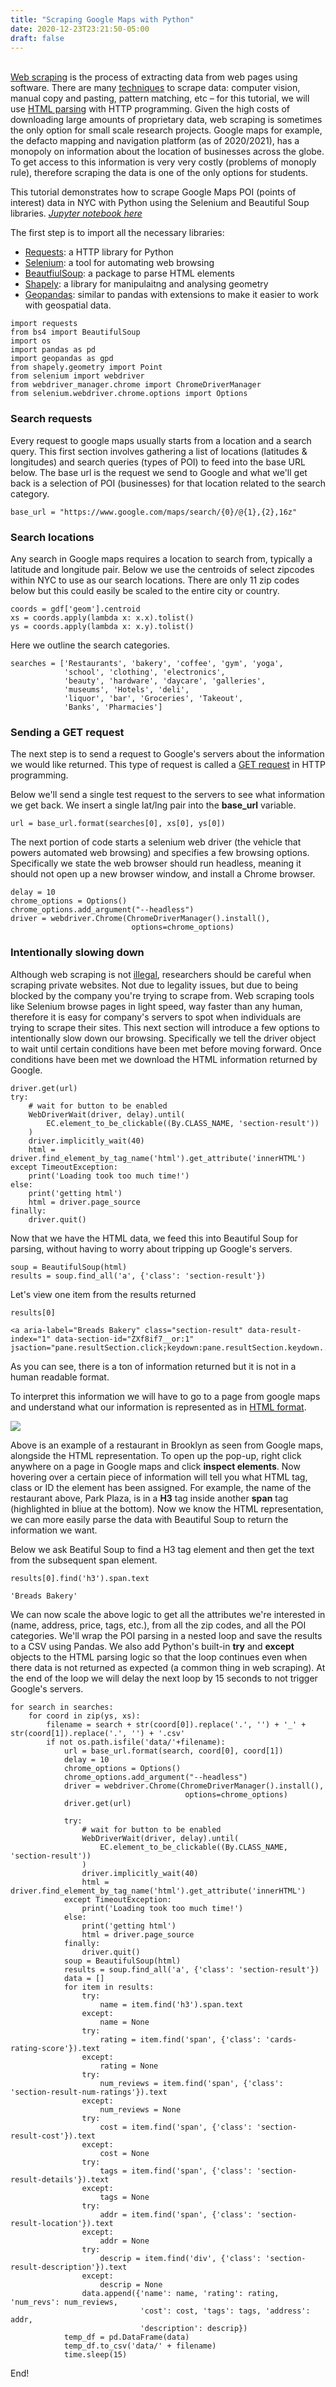 ```yaml
---
title: "Scraping Google Maps with Python"
date: 2020-12-23T23:21:50-05:00
draft: false
---
```



\
[Web scraping](https://en.wikipedia.org/wiki/Web_scraping) is the process of extracting data from web pages using software. There are many [techniques](https://en.wikipedia.org/wiki/Web_scraping#Techniques) to scrape data: computer vision, manual copy and pasting, pattern matching, etc – for this tutorial, we will use [HTML parsing](https://en.wikipedia.org/wiki/Web_scraping#HTML_parsing) with HTTP programming. Given the high costs of downloading large amounts of proprietary data, web scraping is sometimes the only option for small scale research projects. Google maps for example, the defacto mapping and navigation platform (as of 2020/2021), has a monopoly on information about the location of businesses across the globe. To get access to this information is very very costly (problems of monoply rule), therefore scraping the data is one of the only options for students.

This tutorial demonstrates how to scrape Google Maps POI (points of interest) data in NYC with Python using the Selenium and Beautiful Soup libraries. [*Jupyter notebook here*](https://github.com/carlobailey/location-intelligence/blob/main/_notebooks/scraping.ipynb)

The first step is to import all the necessary libraries:
- [Requests](https://requests.readthedocs.io/en/master/): a HTTP library for Python
- [Selenium](https://www.selenium.dev/selenium/docs/api/py/): a tool for automating web browsing
- [BeautfiulSoup](https://en.wikipedia.org/wiki/Beautiful_Soup_(HTML_parser)): a package to parse HTML elements
- [Shapely](https://shapely.readthedocs.io/en/stable/manual.html): a library for manipulaitng and analysing geometry
- [Geopandas](https://geopandas.org/index.html): similar to pandas with extensions to make it easier to work  with geospatial data.


```
import requests
from bs4 import BeautifulSoup
import os
import pandas as pd
import geopandas as gpd
from shapely.geometry import Point
from selenium import webdriver
from webdriver_manager.chrome import ChromeDriverManager
from selenium.webdriver.chrome.options import Options
```

### Search requests

Every request to google maps usually starts from a location and a search query. This first section involves gathering a list of locations (latitudes & longitudes) and search queries (types of POI) to feed into the base URL below. The base url is the request we send to Google and what we'll get back is a selection of POI (businesses) for that location related to the search category.

```
base_url = "https://www.google.com/maps/search/{0}/@{1},{2},16z"
```

### Search locations

Any search in Google maps requires a location to search from, typically a latitude and longitude pair. Below we use the centroids of select zipcodes within NYC to use as our search locations. There are only 11 zip codes below but this could easily be scaled to the entire city or country.

```
coords = gdf['geom'].centroid
xs = coords.apply(lambda x: x.x).tolist()
ys = coords.apply(lambda x: x.y).tolist()
```

Here we outline the search categories.

```
searches = ['Restaurants', 'bakery', 'coffee', 'gym', 'yoga',
            'school', 'clothing', 'electronics',
            'beauty', 'hardware', 'daycare', 'galleries',
            'museums', 'Hotels', 'deli',
            'liquor', 'bar', 'Groceries', 'Takeout',
            'Banks', 'Pharmacies']
```

### Sending a GET request

The next step is to send a request to Google's servers about the information we would like returned. This type of request is called a [GET request](https://en.wikipedia.org/wiki/Hypertext_Transfer_Protocol#Request_methods) in HTTP programming.

Below we'll send a single test request to the servers to see what information we get back. We insert a single lat/lng pair into the **base_url** variable.

```
url = base_url.format(searches[0], xs[0], ys[0])
```


The next portion of code starts a selenium web driver (the vehicle that powers automated web browsing) and specifies a few browsing options. Specifically we state the web browser should run headless, meaning it should not open up a new browser window, and install a Chrome browser.

```
delay = 10
chrome_options = Options()
chrome_options.add_argument("--headless")
driver = webdriver.Chrome(ChromeDriverManager().install(),
                           options=chrome_options)
```

### Intentionally slowing down

Although web scraping is not [illegal](https://twitter.com/OrinKerr/status/1171116153948626944), researchers should be careful when scraping private websites. Not due to legality issues, but due to being blocked by the company you're trying to scrape from. Web scraping tools like Selenium browse pages in light speed, way faster than any human, therefore it is easy for company's servers to spot when individuals are trying to scrape their sites. This next section will introduce a few options to intentionally slow down our browsing. Specifically we tell the driver object to wait until certain conditions have been met before moving forward. Once conditions have been met we download the HTML information returned by Google.

```
driver.get(url)
try:
    # wait for button to be enabled
    WebDriverWait(driver, delay).until(
        EC.element_to_be_clickable((By.CLASS_NAME, 'section-result'))
    )
    driver.implicitly_wait(40)
    html = driver.find_element_by_tag_name('html').get_attribute('innerHTML')
except TimeoutException:
    print('Loading took too much time!')
else:
    print('getting html')
    html = driver.page_source
finally:
    driver.quit()
```


Now that we have the HTML data, we feed this into Beautiful Soup for parsing, without having to worry about tripping up Google's servers.

```
soup = BeautifulSoup(html)
results = soup.find_all('a', {'class': 'section-result'})
```

Let's view one item from the results returned

```
results[0]

<a aria-label="Breads Bakery" class="section-result" data-result-index="1" data-section-id="ZXf8if7__or:1" jsaction="pane.resultSection.click;keydown:pane.resultSection.keydown...
```

As you can see, there is a ton of information returned but it is not in a human readable format.

To interpret this information we will have to go to a page from google maps and understand what our information is represented as in [HTML format](https://www.w3schools.com/whatis/whatis_htmldom.asp).

![](img/web_elements.png)

Above is an example of a restaurant in Brooklyn as seen from Google maps, alongside the HTML representation. To open up the pop-up, right click anywhere on a page in Google maps and click **inspect elements**. Now hovering over a certain piece of information will tell you what HTML tag, class or ID the element has been assigned. For example, the name of the restaurant above, Park Plaza, is in a **H3** tag inside another **span** tag (highlighted in bliue at the bottom). Now we know the HTML representation, we can more easily parse the data with Beautiful Soup to return the information we want.

Below we ask Beatiful Soup to find a H3 tag element and then get the text from the subsequent span element.

```
results[0].find('h3').span.text

'Breads Bakery'
```

We can now scale the above logic to get all the attributes we're interested in (name, address, price, tags, etc.), from all the zip codes, and all the POI categories. We'll wrap the POI parsing in a nested loop and save the results to a CSV using Pandas. We also add Python's built-in **try** and **except** objects to the HTML parsing logic so that the loop continues even when there data is not returned as expected (a common thing in web scraping). At the end of the loop we will delay the next loop by 15 seconds to not trigger Google's servers.

```
for search in searches:   
    for coord in zip(ys, xs):
        filename = search + str(coord[0]).replace('.', '') + '_' + str(coord[1]).replace('.', '') + '.csv'
        if not os.path.isfile('data/'+filename):
            url = base_url.format(search, coord[0], coord[1])
            delay = 10
            chrome_options = Options()
            chrome_options.add_argument("--headless")
            driver = webdriver.Chrome(ChromeDriverManager().install(),
                                       options=chrome_options)
            driver.get(url)

            try:
                # wait for button to be enabled
                WebDriverWait(driver, delay).until(
                    EC.element_to_be_clickable((By.CLASS_NAME, 'section-result'))
                )
                driver.implicitly_wait(40)
                html = driver.find_element_by_tag_name('html').get_attribute('innerHTML')
            except TimeoutException:
                print('Loading took too much time!')
            else:
                print('getting html')
                html = driver.page_source
            finally:
                driver.quit()
            soup = BeautifulSoup(html)
            results = soup.find_all('a', {'class': 'section-result'})
            data = []
            for item in results:
                try:
                    name = item.find('h3').span.text
                except:
                    name = None
                try:
                    rating = item.find('span', {'class': 'cards-rating-score'}).text
                except:
                    rating = None
                try:
                    num_reviews = item.find('span', {'class': 'section-result-num-ratings'}).text
                except:
                    num_reviews = None
                try:
                    cost = item.find('span', {'class': 'section-result-cost'}).text
                except:
                    cost = None
                try:
                    tags = item.find('span', {'class': 'section-result-details'}).text
                except:
                    tags = None
                try:
                    addr = item.find('span', {'class': 'section-result-location'}).text
                except:
                    addr = None
                try:
                    descrip = item.find('div', {'class': 'section-result-description'}).text
                except:
                    descrip = None
                data.append({'name': name, 'rating': rating, 'num_revs': num_reviews,
                             'cost': cost, 'tags': tags, 'address': addr,
                             'description': descrip})
            temp_df = pd.DataFrame(data)
            temp_df.to_csv('data/' + filename)
            time.sleep(15)
```

End!
